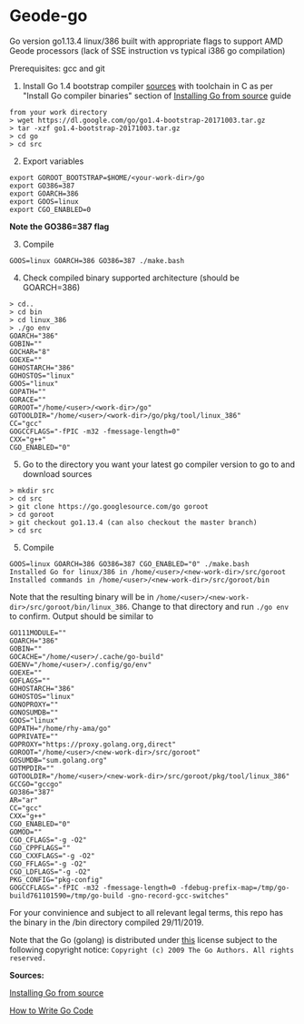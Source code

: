 # Geode-go
Go version go1.13.4 linux/386 built with appropriate flags to support AMD Geode processors (lack of SSE instruction vs typical i386 go compilation)

Prerequisites: gcc and git

1. Install Go 1.4 bootstrap compiler [sources](https://dl.google.com/go/go1.4-bootstrap-20171003.tar.gz) with toolchain in C as per "Install Go compiler binaries" section of [Installing Go from source](https://golang.org/doc/install/source) guide

```
from your work directory
> wget https://dl.google.com/go/go1.4-bootstrap-20171003.tar.gz
> tar -xzf go1.4-bootstrap-20171003.tar.gz
> cd go
> cd src
```

2. Export variables
```
export GOROOT_BOOTSTRAP=$HOME/<your-work-dir>/go
export GO386=387
export GOARCH=386
export GOOS=linux
export CGO_ENABLED=0 
```

**Note the GO386=387 flag**

3. Compile
```
GOOS=linux GOARCH=386 GO386=387 ./make.bash
```

4. Check compiled binary supported architecture (should be GOARCH=386)
```
> cd..
> cd bin
> cd linux_386
> ./go env
GOARCH="386"
GOBIN=""
GOCHAR="8"
GOEXE=""
GOHOSTARCH="386"
GOHOSTOS="linux"
GOOS="linux"
GOPATH=""
GORACE=""
GOROOT="/home/<user>/<work-dir>/go"
GOTOOLDIR="/home/<user>/<work-dir>/go/pkg/tool/linux_386"
CC="gcc"
GOGCCFLAGS="-fPIC -m32 -fmessage-length=0"
CXX="g++"
CGO_ENABLED="0"
```

5. Go to the directory you want your latest go compiler version to go to <new-work-dir> and download sources
```
> mkdir src
> cd src
> git clone https://go.googlesource.com/go goroot
> cd goroot
> git checkout go1.13.4 (can also checkout the master branch)
> cd src  
```
  
5. Compile
```
GOOS=linux GOARCH=386 GO386=387 CGO_ENABLED="0" ./make.bash
Installed Go for linux/386 in /home/<user>/<new-work-dir>/src/goroot
Installed commands in /home/<user>/<new-work-dir>/src/goroot/bin
```

Note that the resulting binary will be in ```/home/<user>/<new-work-dir>/src/goroot/bin/linux_386```. Change to that directory and run ```./go env``` to confirm. Output should be similar to
  
```
GO111MODULE=""
GOARCH="386"
GOBIN=""
GOCACHE="/home/<user>/.cache/go-build"
GOENV="/home/<user>/.config/go/env"
GOEXE=""
GOFLAGS=""
GOHOSTARCH="386"
GOHOSTOS="linux"
GONOPROXY=""
GONOSUMDB=""
GOOS="linux"
GOPATH="/home/rhy-ama/go"
GOPRIVATE=""
GOPROXY="https://proxy.golang.org,direct"
GOROOT="/home/<user>/<new-work-dir>/src/goroot"
GOSUMDB="sum.golang.org"
GOTMPDIR=""
GOTOOLDIR="/home/<user>/<new-work-dir>/src/goroot/pkg/tool/linux_386"
GCCGO="gccgo"
GO386="387"
AR="ar"
CC="gcc"
CXX="g++"
CGO_ENABLED="0"
GOMOD=""
CGO_CFLAGS="-g -O2"
CGO_CPPFLAGS=""
CGO_CXXFLAGS="-g -O2"
CGO_FFLAGS="-g -O2"
CGO_LDFLAGS="-g -O2"
PKG_CONFIG="pkg-config"
GOGCCFLAGS="-fPIC -m32 -fmessage-length=0 -fdebug-prefix-map=/tmp/go-build761101590=/tmp/go-build -gno-record-gcc-switches"

```

For your convinience and subject to all relevant legal terms, this repo has the binary in the /bin directory compiled 29/11/2019.

Note that the Go (golang) is distributed under [this](https://github.com/golang/go/blob/master/LICENSE) license subject to the following copyright notice: ```Copyright (c) 2009 The Go Authors. All rights reserved.```

**Sources:**

[Installing Go from source](https://golang.org/doc/install/source)

[How to Write Go Code](https://golang.org/doc/code.html)
